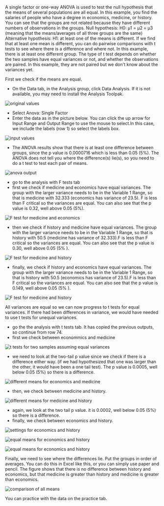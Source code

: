 A single factor or one-way ANOVA is used to test the null hypothesis that the means of several populations are all equal. In this example, you find the salaries of people who have a degree in economics, medicine, or history. You can see that the groups are not related because they have different numbers of observations in the groups. 
Null hypothesis: H0: μ1 = μ2 = μ3 (meaning that the means/averages of all three groups are the same)
Alternative hypothesis: H1: at least one of the means is different.
If we find that at least one mean is different, you can do  pairwise comparisons with t tests to see where there is a difference and where not. In this example, there is at least one different group. The type of t test depends on whether the two samples have equal variances or not, and whether the observations are paired. In this example, they are not paired but we don't know about the variances yet. 

First we  check if the means are equal.
- On the Data tab, in the Analysis group, click Data Analysis. If it is not available, you may need to install the Analysis Toolpak.

![original values](pics\anova1a.png)

- Select Anova: Single Factor
- Enter the data as in the picture below. You can click the up arrow for Input Range and Output Range to use the mouse to select.In this case, we  include the labels (row 1) so select the labels box.

![input values](pics/anova1b.png)

- The ANOVA results show that there is at least  one difference between groups, since the p value is 0.0000716 which is less than 0.05 (5%). The ANOVA does not tell you where the difference(s) lie(s), so you need to do a t test to test each pair of means.

![anova output](pics/anova1c.png)

- go to the analysis with F tests tab
- first we check if medicine and economics have equal variances. The group with the larger variance needs to be in the Variable 1 Range, so that is medicine with 32.333 (economics has variance of 23.5). F is less than F critical so the variances are equal.  You can also see that the  p value is 0.32, well above 0.05 (5%).


![F test for medicine and economics](pics/anova1d.png)

- then we check if history and medicine have equal variances. The group with the larger variance needs to be in the Variable 1 Range, so that  is history with 50.5 (medicine has variance of 32.333).F is less than F critical so the variances are equal. You can also see that the p value is 0.30, well above 0.05 (5% ).

![F test for medicine and history](pics/anova1e.png)

- finally, we check if history and economics have equal variances. The group with the larger variance needs to be in the Variable 1 Range, so that  is history with 50.5 (economics has variance of 23.5).F is less than F critical so the variances are equal. You can also see that the p value is 0.149, well above 0.05 (5% ).

![F test for medicine and history](pics/anova1f.png)

All variances are equal so we can now progress to t tests for equal variances. If there had been differences in variance, we would have needed to use t tests for unequal variances.

- go the the analysis with t tests tab. It has copied the previous outputs, so continue from row 74. 
- first we check between econommics and medicine

![t tests for two samples assuming equal variances](pics/anova1g.png)

- we need to look at the two-tail p value since we check if there is a difference either  way. (if we had hypothesized that one was larger than the other, it would have been a one tail test). The p value is 0.0005, well below 0.05 (5%) so there is a  difference.

![different means for economics and medicine](pics/anova1h.png)

- then, we check between medicine and history.

![different means for medicine and history](pics/anova1j.png)

- again, we look at the two tail p value. it is 0.0002, well below 0.05 (5%) so there is a difference.
- finally, we check between economics and history.

![settings for economics and history](pics/anova1k.png)

![equal means for economics and history](pics/anova1l.png)

![equal means for economics and history](pics/anova1m.png)

Finally, we need to see where the differences lie. Put the groups in order of averages. You can do this in Excel like this, or you can simply use paper and pencil. The figure shows that there is no difference between history and economics, but that medicine is greater than history and medicine is greater than economics. 

![comparison of all means](pics/anova1n.png)

You can practice with the data on the practice tab. 




